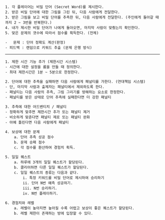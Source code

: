 	1. 각 플레이어는 비밀 단어 (Secret Word)를 제시한다.
	2. 받은 비밀 단어에 대한 그림을 그린 뒤, 다음 사람에게 전달한다.
	3. 받은 그림을 보고 비밀 단어를 추측한 뒤, 다음 사람에게 전달한다. (주인에게 돌아갈 때 까지 2 ~ 3번을 반복한다.)
	4. 내가 제시한 비밀 단어가 나에게 돌아오면, 마지막 사람이 맞췄는지 확인한다.
	5. 맞은 문제의 갯수에 따라서 점수를 획득한다. (전체)

	- 　문제 : 단어 정확도 계산(판정)
	- 피드백 : 랜덤으로 키워드 추출 (문제 은행 방식)
  ----
	1. 제한 시간 기능 추가 (제한시간 시스템)
	- 시간에 대한 설정을 룸을 만들 때 정의한다.
	- 최대 제한시간은 1분 ~ 5분으로 한정한다.

	2. 단어에 대한 추측을 실패하면 다음 사람에게 패널티를 가한다. (연대책임 시스템)
	- 단, 마지막 사람과 출제자는 패널티에서 제외하도록 한다.
	- 패널티는 다음 사람의 추측, 그림 그리기를 방해하는 요소로 한정한다.
	- 패널티를 받은 상태로 단어 추측에 실패한다면 더 강한 패널티

	3. 추측에 대한 어드벤티치 / 패널티
	- 정확하게 맞추면 제한시간 추가 또는 패널티 제거
	- 비슷하게 맞춘다면 패널티 제로 또는 패널티 완화
	- 아예 틀린다면 다음 사람에게 패널티

	4. 보상에 대한 문제
		a. 단어 추측 성공 점수
		b. 문제 승패 점수
		c. 각 점수를 환산하여 경험치 획득.

	5. 일일 퀘스트
		a. 하루에 3개의 일일 퀘스트가 할당된다.
		b. 클리어하면 다른 일일 퀘스트가 할당된다.
		c. 일일 퀘스트의 종류는 다음과 같다. 
			i. 특정 키워드를 비밀 단어로 제시하여 승리하기
			ii. 단어 N번 예측 성공하기.
			iii. N번 승리하기.
			iv. N번 플레이하기.

	6. 경험치와 레벨
		a. 레벨이 높아지면 높아질 수록 어렵고 보상이 좋은 퀘스트가 할당된다.
		b. 레벨 제한이 존재하는 방에 입장할 수 있다.

